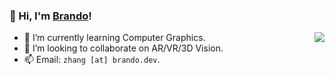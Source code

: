 ###  👋 Hi, I'm [Brando](https://brando.dev)!

<img align=right src="https://github-readme-stats.vercel.app/api?username=BrandoZhang&show_icons=true" />

- 🌱 I’m currently learning Computer Graphics.
- 👯 I’m looking to collaborate on AR/VR/3D Vision.
- 📫 Email: `zhang [at] brando.dev`.
  

<!--
**BrandoZhang/BrandoZhang** is a ✨ _special_ ✨ repository because its `README.md` (this file) appears on your GitHub profile.

Here are some ideas to get you started:

- 🔭 I’m currently working on ...
- 🌱 I’m currently learning ...
- 👯 I’m looking to collaborate on ...
- 🤔 I’m looking for help with ...
- 💬 Ask me about ...
- 📫 How to reach me: ...
- 😄 Pronouns: ...
- ⚡ Fun fact: ...
-->
